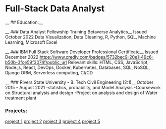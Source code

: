 # __Full-Stack Data Analyst__


__ ## Education:__

__ ### Data Analyst Fellowship Training Betaverse Analytics__
Issued October 2022
Data Visualization, Data Cleaning, R, Python, SQL, Machine Learning, Microsoft Excel


__ ### IBM Full Stack Software Developer Professional Certificate__
Issued December 2022
https://www.credly.com/badges/5732bec9-20e1-49c6-b50b-3fce59f3074f/public_url
Relevant skills: HTML, CSS, JavaScript,  Node.js, React,  DevOps, Docker, Kubernetes,  Databases, SQL, NoSQL, Django ORM, Serverless computing, CI/CD

__ ### Rivers State University  - B. Tech Civil Engineering (2:1)__
October 2015 - August 2021
-statistics, probability, and Model Analysis
-Coursework on Structural analysis and design
-Project on analysis and design of Water treatment plant



### Projects:
[project 1](https://github.com/Kreeeva/final-cloud-app-with-database.git)
[project 2](https://github.com/Kreeeva/simple-jupyter-note-book.git)
[project 3](https://github.com/Kreeeva/cazgi-IBM-Watson-NLU-Project.git)
[project 4]()
[project 5]()
